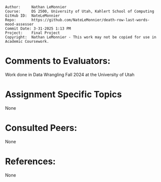 
```
Author:     Nathan LeMonnier
Course:     DS 2500, University of Utah, Kahlert School of Computing
GitHub ID:  NateLeMonnier
Repo:       https://github.com/NateLeMonnier/death-row-last-words-mood-assesser 
Commit Date: 3-31-2025 1:13 PM
Project:    Final Project
Copyright:  Nathan LeMonnier - This work may not be copied for use in Academic Coursework.
```

# Comments to Evaluators:
Work done in Data Wrangling Fall 2024 at the University of Utah

# Assignment Specific Topics
None

# Consulted Peers:
None

# References:
None

